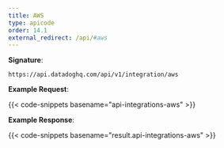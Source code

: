```yaml
---
title: AWS
type: apicode
order: 14.1
external_redirect: /api/#aws
---
```


**Signature**:

`https://api.datadoghq.com/api/v1/integration/aws`

**Example Request**:

{{< code-snippets basename="api-integrations-aws" >}}

**Example Response**:

{{< code-snippets basename="result.api-integrations-aws" >}}

